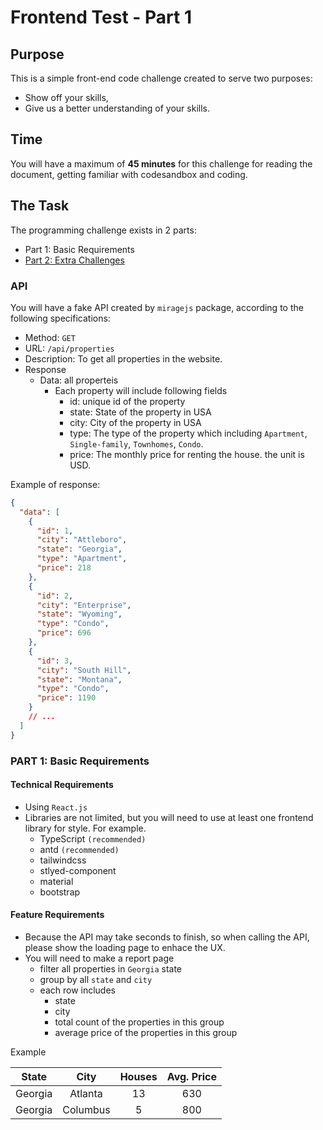 # Frontend Test - Part 1

## Purpose

This is a simple front-end code challenge created to serve two purposes:

- Show off your skills,
- Give us a better understanding of your skills.

## Time

You will have a maximum of **45 minutes** for this challenge for reading the document, getting familiar with codesandbox and coding.

## The Task

The programming challenge exists in 2 parts:

- Part 1: Basic Requirements
- [Part 2: Extra Challenges](https://hackmd.io/u_sfOmt1S5uXieCqf-mFow)

### API

You will have a fake API created by `miragejs` package, according to the following specifications:

- Method: `GET`
- URL: `/api/properties`
- Description:
  To get all properties in the website.
- Response
  - Data: all properteis
    - Each property will include following fields
      - id: unique id of the property
      - state: State of the property in USA
      - city: City of the property in USA
      - type: The type of the property which including `Apartment`, `Single-family`, `Townhomes`, `Condo`.
      - price: The monthly price for renting the house. the unit is USD.

Example of response:

```json
{
  "data": [
    {
      "id": 1,
      "city": "Attleboro",
      "state": "Georgia",
      "type": "Apartment",
      "price": 218
    },
    {
      "id": 2,
      "city": "Enterprise",
      "state": "Wyoming",
      "type": "Condo",
      "price": 696
    },
    {
      "id": 3,
      "city": "South Hill",
      "state": "Montana",
      "type": "Condo",
      "price": 1190
    }
    // ...
  ]
}
```

### PART 1: Basic Requirements

#### Technical Requirements

- Using `React.js`
- Libraries are not limited, but you will need to use at least one frontend library for style. For example.
  - TypeScript `(recommended)`
  - antd `(recommended)`
  - tailwindcss
  - stlyed-component
  - material
  - bootstrap

#### Feature Requirements

- Because the API may take seconds to finish, so when calling the API, please show the loading page to enhace the UX.
- You will need to make a report page
  - filter all properties in `Georgia` state
  - group by all `state` and `city`
  - each row includes
    - state
    - city
    - total count of the properties in this group
    - average price of the properties in this group

Example

|  State  |   City   | Houses | Avg. Price |
| :-----: | :------: | :----: | :--------: |
| Georgia | Atlanta  |   13   |    630     |
| Georgia | Columbus |   5    |    800     |
